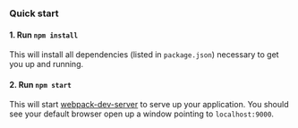 ### Quick start

#### 1. Run `npm install`

This will install all dependencies (listed in `package.json`) necessary to get you up and running.

#### 2. Run `npm start`

This will start [webpack-dev-server](https://github.com/webpack/webpack-dev-server) to serve up your application.
You should see your default browser open up a window pointing to `localhost:9000`.
